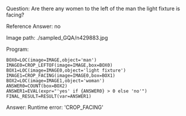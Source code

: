 Question: Are there any women to the left of the man the light fixture is facing?

Reference Answer: no

Image path: ./sampled_GQA/n429883.jpg

Program:

```
BOX0=LOC(image=IMAGE,object='man')
IMAGE0=CROP_LEFTOF(image=IMAGE,box=BOX0)
BOX1=LOC(image=IMAGE0,object='light fixture')
IMAGE1=CROP_FACING(image=IMAGE0,box=BOX1)
BOX2=LOC(image=IMAGE1,object='woman')
ANSWER0=COUNT(box=BOX2)
ANSWER1=EVAL(expr="'yes' if {ANSWER0} > 0 else 'no'")
FINAL_RESULT=RESULT(var=ANSWER1)
```
Answer: Runtime error: 'CROP_FACING'

